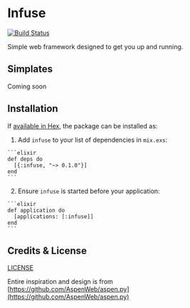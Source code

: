 # Infuse

[![Build Status](https://travis-ci.org/clone1018/infuse.svg?branch=master)](https://travis-ci.org/clone1018/infuse)

Simple web framework designed to get you up and running.

## Simplates

Coming soon

## Installation

If [available in Hex](https://hex.pm/docs/publish), the package can be installed as:

  1. Add `infuse` to your list of dependencies in `mix.exs`:

    ```elixir
    def deps do
      [{:infuse, "~> 0.1.0"}]
    end
    ```

  2. Ensure `infuse` is started before your application:

    ```elixir
    def application do
      [applications: [:infuse]]
    end
    ```

## Credits & License
[LICENSE](LICENSE.md)

Entire inspiration and design is from [https://github.com/AspenWeb/aspen.py](https://github.com/AspenWeb/aspen.py) 
